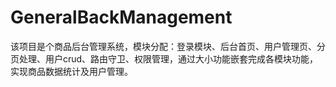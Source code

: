 # GeneralBackManagement
该项目是个商品后台管理系统，模块分配：登录模块、后台首页、用户管理页、分页处理、用户crud、路由守卫、权限管理，通过大小功能嵌套完成各模块功能，实现商品数据统计及用户管理。
